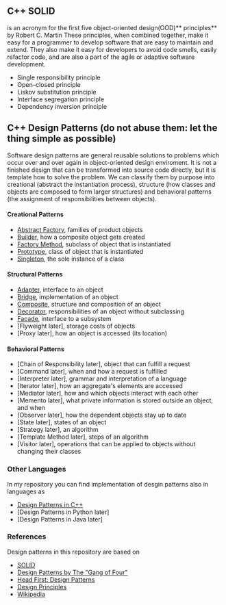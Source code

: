 ## C++ SOLID 

is an acronym for the first five object-oriented design(OOD)** principles** by Robert C. Martin
These principles, when combined together, make it easy for a programmer to develop software that are easy to maintain and extend. They also make it easy for developers to avoid code smells, easily refactor code, and are also a part of the agile or adaptive software development.

- Single responsibility principle
- Open–closed principle
- Liskov substitution principle
- Interface segregation principle
- Dependency inversion principle


## C++ Design Patterns (do not abuse them: let the thing simple as possible)

Software design patterns are general reusable solutions to problems which occur
over and over again in object-oriented design enviroment. It is not a finished 
design that can be transformed into source code directly, but it is template how
to solve the problem. We can classify them by purpose into creational (abstract 
the instantiation process), structure (how classes and objects are composed to form 
larger structures) and behavioral patterns (the assignment of responsibilities between 
objects).  

#### Creational Patterns 
- [Abstract Factory], families of product objects
- [Builder], how a composite object gets created
- [Factory Method], subclass of object that is instantiated
- [Prototype], class of object that is instantiated
- [Singleton], the sole instance of a class 
#### Structural Patterns
- [Adapter], interface to an object
- [Bridge], implementation of an object 
- [Composite], structure and composition of an object
- [Decorator], responsibilities of an object without subclassing
- [Facade], interface to a subsystem
- [Flyweight later], storage costs of objects
- [Proxy later], how an object is accessed (its location)
#### Behavioral Patterns
- [Chain of Responsibility later], object that can fulfill a request
- [Command later], when and how a request is fulfilled
- [Interpreter later], grammar and interpretation of a language
- [Iterator later], how an aggregate's elements are accessed
- [Mediator later], how and which objects interact with each other
- [Memento later], what private information is stored outside an object, and when 
- [Observer later], how the dependent objects stay up to date
- [State later], states of an object
- [Strategy later], an algorithm
- [Template Method later], steps of an algorithm
- [Visitor later], operations that can be applied to objects without changing their classes

### Other Languages
In my repository you can find implementation of desgin patterns also in languages as 

* [Design Patterns in C++]
* [Design Patterns in Python later]
* [Design Patterns in Java later]

### References
Design patterns in this repository are based on

* [SOLID]
* [Design Patterns by The "Gang of Four"]
* [Head First: Design Patterns]
* [Design Principles]
* [Wikipedia]

[Design Patterns in C++]: https://github.com/walidAbbassi/Practical-Design-Patterns-in-modern-cpp
[Design Patterns in Python]: https://github.com/JakubVojvoda/design-patterns-python
[Design Patterns in Java]: https://github.com/JakubVojvoda/design-patterns-java

[SOLID]: https://en.wikipedia.org/wiki/SOLID
[Design Patterns by The "Gang of Four"]: https://en.wikipedia.org/wiki/Design_Patterns
[Head First: Design Patterns]: http://www.headfirstlabs.com/books/hfdp/ 
[Design Principles]: https://www.oodesign.com/design-principles.html
[Wikipedia]: https://en.wikipedia.org/wiki/Software_design_pattern

[Abstract Factory]: https://github.com/walidAbbassi/Practical-Design-Patterns-in-modern-cpp/tree/master/Creational/Abstract%20Factory
[Builder]: https://github.com/walidAbbassi/Practical-Design-Patterns-in-modern-cpp/tree/master/Creational/Builder
[Factory Method]: https://github.com/walidAbbassi/Practical-Design-Patterns-in-modern-cpp/tree/master/Creational/Factory%20Method
[Prototype]: https://github.com/walidAbbassi/Practical-Design-Patterns-in-modern-cpp/tree/master/Creational/prototype
[Singleton]: https://github.com/walidAbbassi/Practical-Design-Patterns-in-modern-cpp/tree/master/Creational/Singleton
[Adapter]: https://github.com/walidAbbassi/Practical-Design-Patterns-in-modern-cpp/tree/master/Structural/Adapter
[Bridge]: https://github.com/walidAbbassi/Practical-Design-Patterns-in-modern-cpp/tree/master/Structural/Bridge
[Composite]: https://github.com/walidAbbassi/Practical-Design-Patterns-in-modern-cpp/tree/master/Structural/Composite
[Decorator]: https://github.com/walidAbbassi/Practical-Design-Patterns-in-modern-cpp/tree/master/Structural/Decorator
[Facade]: https://github.com/walidAbbassi/Practical-Design-Patterns-in-modern-cpp/tree/master/Structural/Facade
[Flyweight]: https://github.com/walidAbbassi/Practical-Design-Patterns-in-modern-cpp
[Proxy]: https://github.com/walidAbbassi/Practical-Design-Patterns-in-modern-cpp
[Chain of Responsibility]: https://github.com/walidAbbassi/Practical-Design-Patterns-in-modern-cpp
[Command]: https://github.com/walidAbbassi/Practical-Design-Patterns-in-modern-cpp
[Interpreter]: https://github.com/walidAbbassi/Practical-Design-Patterns-in-modern-cpp
[Iterator]: https://github.com/walidAbbassi/Practical-Design-Patterns-in-modern-cpp
[Mediator]: https://github.com/walidAbbassi/Practical-Design-Patterns-in-modern-cpp
[Memento]: https://github.com/walidAbbassi/Practical-Design-Patterns-in-modern-cpp
[Observer]: https://github.com/walidAbbassi/Practical-Design-Patterns-in-modern-cpp
[State]: https://github.com/walidAbbassi/Practical-Design-Patterns-in-modern-cpp
[Strategy]: https://github.com/walidAbbassi/Practical-Design-Patterns-in-modern-cpp
[Template Method]: https://github.com/walidAbbassi/Practical-Design-Patterns-in-modern-cpp
[Visitor]: https://github.com/walidAbbassi/Practical-Design-Patterns-in-modern-cpp
